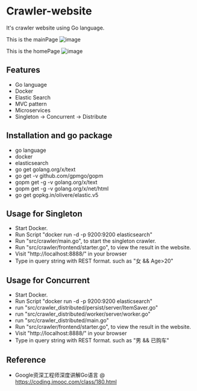 # Crawler-website
It's crawler website using Go language.

This is the mainPage
![image](https://raw.githubusercontent.com/Albert-W/crawler-website/master/image/MainPage.jpg)

This is the homePage
![image](https://raw.githubusercontent.com/Albert-W/crawler-website/master/image/HomePage.jpg)

## Features
- Go language
- Docker
- Elastic Search
- MVC pattern
- Microservices
- Singleton -> Concurrent -> Distribute

## Installation and go package
- go language
- docker
- elasticsearch
- go get golang.org/x/text
- go get -v github.com/gpmgo/gopm
- gopm get -g -v golang.org/x/text
- gopm get -g -v golang.org/x/net/html
- go get gopkg.in/olivere/elastic.v5

## Usage for Singleton 
- Start Docker.
- Run Script "docker run -d -p 9200:9200 elasticsearch"
- Run "src/crawler/main.go", to start the singleton crawler.
- Run "src/crawler/frontend/starter.go", to view the result in the website.
- Visit "http://localhost:8888/" in your browser
- Type in query string with REST format. such as "女 && Age>20"

## Usage for Concurrent
- Start Docker.
- Run Script "docker run -d -p 9200:9200 elasticsearch"
- run "src/crawler_distributed/persist/server/ItemSaver.go"
- run "src/crawler_distributed/worker/server/worker.go"
- run "src/crawler_distributed/main.go"
- Run "src/crawler/frontend/starter.go", to view the result in the website.
- Visit "http://localhost:8888/" in your browser
- Type in query string with REST format. such as "男 && 已购车"

## Reference
- Google资深工程师深度讲解Go语言 @ https://coding.imooc.com/class/180.html
